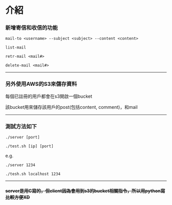 # 介紹

### 新增寄信和收信的功能

`mail-to <username> --subject <subject> --content <content>`

`list-mail`

`retr-mail <mail#>`

`delete-mail <mail#>`

----------------------------------------

### 另外使用AWS的S3來儲存資料

每個已註冊的用戶都會在s3開啟一個bucket

該bucket用來儲存該用戶的post(包括content, comment)，和mail

--------------------------------------------

### 測試方法如下

`./server [port]`

`./test.sh [ip] [port]`

e.g.

`./server 1234`

`./tesh.sh localhost 1234`

---------------------------------------------

#### ~~server是用C寫的，但client因為會用到s3的bucket相關指令，所以用python寫比較方便XD~~
